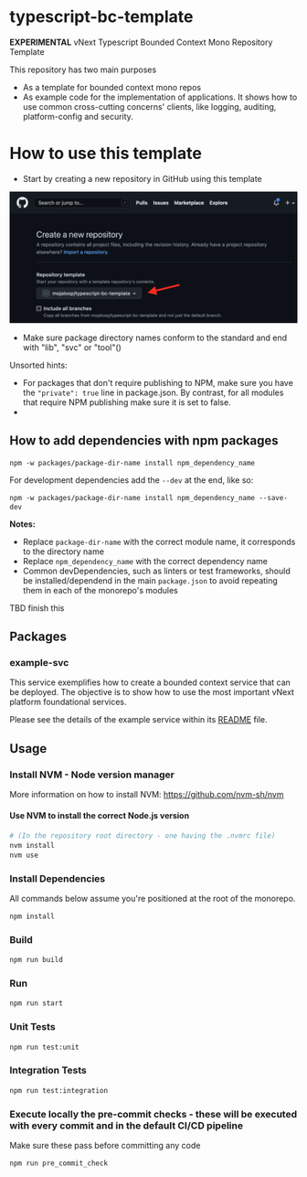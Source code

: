 # typescript-bc-template

**EXPERIMENTAL** vNext Typescript Bounded Context Mono Repository Template

This repository has two main purposes
- As a template for bounded context mono repos
- As example code for the implementation of applications. It shows how to use common cross-cutting concerns' clients, like logging, auditing, platform-config and security.

# How to use this template

- Start by creating a new repository in GitHub using this template

![create repo from template](./readme-imgs/create_repo_with_template.png "Create repository using this template")

- Make sure package directory names conform to the standard and end with "lib", "svc" or "tool"()

Unsorted hints:
- For packages that don't require publishing to NPM, make sure you have the `"private": true` line in package.json. By contrast, for all modules that require NPM publishing make sure it is set to false.
- 

## How to add dependencies with npm packages

```shell 
npm -w packages/package-dir-name install npm_dependency_name
```
For development dependencies add the `--dev` at the end, like so:
```shell 
npm -w packages/package-dir-name install npm_dependency_name --save-dev
```

**Notes:** 
- Replace `package-dir-name` with the correct module name, it corresponds to the directory name
- Replace `npm_dependency_name` with the correct dependency name
- Common devDependencies, such as linters or test frameworks, should be installed/dependend in the main `package.json` to avoid repeating them in each of the monorepo's modules

TBD finish this

## Packages

### example-svc

This service exemplifies how to create a bounded context service that can be deployed.
The objective is to show how to use the most important vNext platform foundational services. 

Please see the details of the example service within its [README](./modules/example-svc/README.md) file.



## Usage

### Install NVM - Node version manager

More information on how to install NVM: https://github.com/nvm-sh/nvm

#### Use NVM to install the correct Node.js version

```bash
# (In the repository root directory - one having the .nvmrc file)
nvm install
nvm use
```

### Install Dependencies

All commands below assume you're positioned at the root of the monorepo.

```bash
npm install
```

### Build

```bash
npm run build
```

### Run

```bash
npm run start
```

### Unit Tests

```bash
npm run test:unit
```

### Integration Tests

```bash
npm run test:integration
```

### Execute locally the pre-commit checks - these will be executed with every commit and in the default CI/CD pipeline
Make sure these pass before committing any code

```bash
npm run pre_commit_check
```

